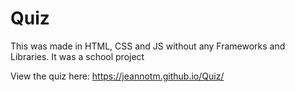 # Quiz
This was made in HTML, CSS and JS without any Frameworks and Libraries. It was a school project

View the quiz here:
https://jeannotm.github.io/Quiz/
